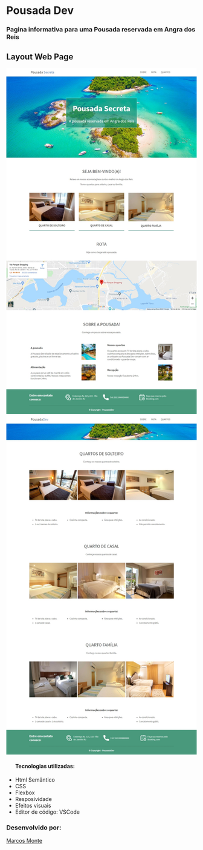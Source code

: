 <h1>Pousada Dev</h1>
<h3>Pagina informativa para uma Pousada reservada em Angra dos Reis</h3>

<h2>Layout Web Page</h2>

<img src="Layouts/layout-pagina-principal-estilizada.jpeg">
<img src="Layouts/layout-pagina-quartos-estilizada.jpeg">


<ul>
    <caption>
        <h4>Tecnologias utilizadas:</h4>
    </caption>
    <li>Html Semântico</li>
    <li>CSS</li>
    <li>Flexbox</li>
    <li>Resposividade</li>
    <li>Efeitos visuais</li>
    <li>Editor de código: VSCode</li>
</ul>

<h3> Desenvolvido por:</h3>
  <p><a href="https://www.linkedin.com/in/montemarcos/" target="_blank">Marcos Monte</a></p>
